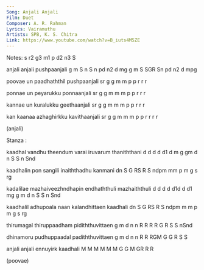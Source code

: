 ```yaml
---
Song: Anjali Anjali
Film: Duet
Composer: A. R. Rahman
Lyrics: Vairamuthu
Artists: SPB, K. S. Chitra
Link: https://www.youtube.com/watch?v=B_iuts4M5ZE
---
```


Notes: s r2 g3 m1 p d2 n3 S

anjali anjali pushpaanjali
g m S  n S n  pd  n2  d mg
g m S  SGR Sn pd  n2  d mpg

poovae un paadhaththil pushpaanjali
sr g   g  m  m    p    p   r   r r

ponnae un peyarukku ponnaanjali
sr g   g  m m m  p  p  r   r r

kannae un kuralukku geethaanjali
sr g   g  m m m  p  p  r   r r

kan kaanaa azhaghirkku kavithaanjali
sr  g  g   m m m    p  p r r    r r

(anjali)

Stanza :

kaadhal vandhu theendum varai iruvarum thaniththani
d  d    d  d   d1   d   m g   gm d n   S  S   n  Snd

kaadhalin pon sangili   inaiththadhu kanmani
dn S  G   RS  R  S ndpm mm    p  m   g  s rg

kadalilae mazhaiveezhndhapin endhaththuli mazhaiththuli
d d d  d  d1d   d     d1 mg  g m    d  n  S S     n  Snd

kaadhalil adhupoala naan kalandhittaen kaadhali
dn S  G   RS  R  S  ndpm m m  p   m    g  s  rg

thirumagal thiruppaadham pidiththuvittaen
g  m d n   n  R  R  R    R G   R  S  S nSnd

dhinamoru pudhuppaadal padiththuvittaen
g  m d n  n R   R  RGM G G   R  S  S

anjali anjali ennuyirk kaadhali
M M M  M M M  G G M    GR R  R

(poovae)
